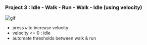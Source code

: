 ### Project 3 : Idle - Walk - Run - Walk - Idle (using velocity)

![gif](https://user-images.githubusercontent.com/53158200/212222111-dd5c5271-9ec9-4f84-97b1-8e2263831525.gif)

- press `w` to increase velocity
- velocity <= 0 : idle
- automate thresholds between walk & run
